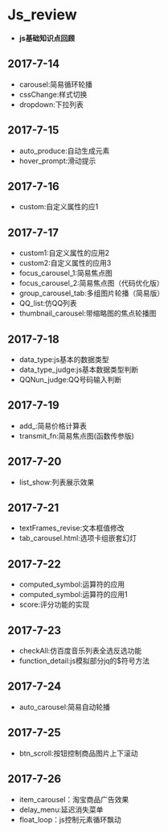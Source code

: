 # Js_review
- **js基础知识点回顾**
## 2017-7-14
* carousel:简易循环轮播
* cssChange:样式切换
* dropdown:下拉列表
## 2017-7-15
* auto_produce:自动生成元素
* hover_prompt:滑动提示
## 2017-7-16
* custom:自定义属性的应1
## 2017-7-17
* custom1:自定义属性的应用2
* custom2:自定义属性的应用3
* focus_carousel_1:简易焦点图
* focus_carousel_2:简易焦点图（代码优化版）
* group_carousel_tab:多组图片轮播（简易版）
* QQ_list:仿QQ列表
* thumbnail_carousel:带缩略图的焦点轮播图
## 2017-7-18
* data_type:js基本的数据类型
* data_type_judge:js基本数据类型判断
* QQNun_judge:QQ号码输入判断
## 2017-7-19
* add_:简易价格计算表
* transmit_fn:简易焦点图(函数传参版)
## 2017-7-20
* list_show:列表展示效果
## 2017-7-21
* textFrames_revise:文本框值修改
* tab_carousel.html:选项卡组嵌套幻灯
## 2017-7-22
* computed_symbol:运算符的应用
* computed_symbol:运算符的应用1
* score:评分功能的实现
## 2017-7-23
* checkAll:仿百度音乐列表全选反选功能
* function_detail:js模拟部分jq的$符号方法
## 2017-7-24
* auto_carousel:简易自动轮播
## 2017-7-25
* btn_scroll:按钮控制商品图片上下滚动
## 2017-7-26
* item_carousel：淘宝商品广告效果
* delay_menu:延迟消失菜单
* float_loop：js控制元素循环飘动



 
